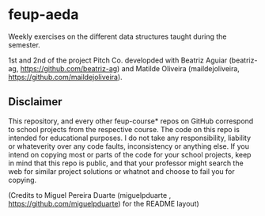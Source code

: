 # feup-aeda
Weekly exercises on the different data structures taught during the semester.

1st and 2nd of the project Pitch Co. developded with Beatriz Aguiar (beatriz-ag, https://github.com/beatriz-ag) and Matilde Oliveira (maildejoliveira, https://github.com/maildejoliveira).

## Disclaimer
This repository, and every other feup-course* repos on GitHub correspond to school projects from the respective course. The code on this repo is intended for educational purposes. I do not take any responsibility, liability or whateverity over any code faults, inconsistency or anything else. If you intend on copying most or parts of the code for your school projects, keep in mind that this repo is public, and that your professor might search the web for similar project solutions or whatnot and choose to fail you for copying.

(Credits to Miguel Pereira Duarte (miguelpduarte , https://github.com/miguelpduarte) for the README layout)
